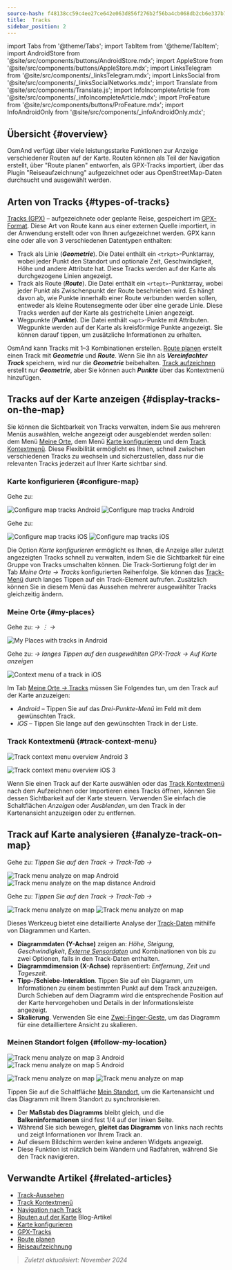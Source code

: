 ```yaml
---
source-hash: f48138cc59c4ee27ce642e063d856f276b2f56ba4cb068db2cb6e337b797c4c1
title:  Tracks
sidebar_position: 2
---
```

import Tabs from '@theme/Tabs';
import TabItem from '@theme/TabItem';
import AndroidStore from '@site/src/components/buttons/AndroidStore.mdx';
import AppleStore from '@site/src/components/buttons/AppleStore.mdx';
import LinksTelegram from '@site/src/components/_linksTelegram.mdx';
import LinksSocial from '@site/src/components/_linksSocialNetworks.mdx';
import Translate from '@site/src/components/Translate.js';
import InfoIncompleteArticle from '@site/src/components/_infoIncompleteArticle.mdx';
import ProFeature from '@site/src/components/buttons/ProFeature.mdx';
import InfoAndroidOnly from '@site/src/components/_infoAndroidOnly.mdx';



## Übersicht {#overview}

OsmAnd verfügt über viele leistungsstarke Funktionen zur Anzeige verschiedener Routen auf der Karte. Routen können als Teil der Navigation erstellt, über "Route planen" entworfen, als GPX-Tracks importiert, über das Plugin "Reiseaufzeichnung" aufgezeichnet oder aus OpenStreetMap-Daten durchsucht und ausgewählt werden.


## Arten von Tracks {#types-of-tracks}

[Tracks (GPX)](#display-tracks-on-the-map) – aufgezeichnete oder geplante Reise, gespeichert im [GPX-Format](https://en.wikipedia.org/wiki/GPS_Exchange_Format). Diese Art von Route kann aus einer externen Quelle importiert, in der Anwendung erstellt oder von Ihnen aufgezeichnet werden. GPX kann eine oder alle von 3 verschiedenen Datentypen enthalten:

- Track als Linie (***Geometrie***). Die Datei enthält ein ```<trkpt>```-Punktarray, wobei jeder Punkt den Standort und optionale Zeit, Geschwindigkeit, Höhe und andere Attribute hat. Diese Tracks werden auf der Karte als durchgezogene Linien angezeigt.
- Track als Route (***Route***). Die Datei enthält ein ```<rtept>```-Punktarray, wobei jeder Punkt als Zwischenpunkt der Route beschrieben wird. Es hängt davon ab, wie Punkte innerhalb einer Route verbunden werden sollen, entweder als kleine Routensegmente oder über eine gerade Linie. Diese Tracks werden auf der Karte als gestrichelte Linien angezeigt.
- Wegpunkte (***Punkte***). Die Datei enthält ```<wpt>```-Punkte mit Attributen. Wegpunkte werden auf der Karte als kreisförmige Punkte angezeigt. Sie können darauf tippen, um zusätzliche Informationen zu erhalten.

OsmAnd kann Tracks mit 1–3 Kombinationen erstellen. [Route planen](../../plan-route/create-route.md) erstellt einen Track mit ***Geometrie*** und ***Route***. Wenn Sie ihn als ***Vereinfachter Track*** speichern, wird nur die ***Geometrie*** beibehalten. [Track aufzeichnen](../../plugins/trip-recording.md#new-track-recording) erstellt nur ***Geometrie***, aber Sie können auch ***Punkte*** über das Kontextmenü hinzufügen.


## Tracks auf der Karte anzeigen {#display-tracks-on-the-map}

Sie können die Sichtbarkeit von Tracks verwalten, indem Sie aus mehreren Menüs auswählen, welche angezeigt oder ausgeblendet werden sollen: dem Menü [Meine Orte](#my-places), dem Menü [Karte konfigurieren](#configure-map) und dem [Track Kontextmenü](#track-context-menu). Diese Flexibilität ermöglicht es Ihnen, schnell zwischen verschiedenen Tracks zu wechseln und sicherzustellen, dass nur die relevanten Tracks jederzeit auf Ihrer Karte sichtbar sind.

### Karte konfigurieren {#configure-map}

<Tabs groupId="operating-systems">

<TabItem value="android" label="Android">

Gehe zu: *<Translate android="true" ids="shared_string_menu,configure_map,shared_string_show,show_gpx"/>*

![Configure map tracks Android](@site/static/img/map/tracks_and_routes/tracks_and_routes_display_1_andr.png)   ![Configure map tracks Android](@site/static/img/map/tracks_and_routes/tracks_and_routes_display_andr.png)  

</TabItem>

<TabItem value="ios" label="iOS">

Gehe zu: *<Translate ios="true" ids="shared_string_menu,configure_map,shared_string_gpx_tracks"/>*

![Configure map tracks iOS](@site/static/img/personal/tracks/follow_track_1_ios.png)  ![Configure map tracks iOS](@site/static/img/personal/tracks/configure_map_track_menu_ios.png)

</TabItem>

</Tabs>

Die Option *Karte konfigurieren* ermöglicht es Ihnen, die Anzeige aller zuletzt angezeigten Tracks schnell zu verwalten, indem Sie die Sichtbarkeit für eine Gruppe von Tracks umschalten können. Die Track-Sortierung folgt der im Tab *Meine Orte → Tracks* konfigurierten Reihenfolge. Sie können das [Track-Menü](../../personal/tracks/manage-tracks.md#track-menu) durch langes Tippen auf ein Track-Element aufrufen. Zusätzlich können Sie in diesem Menü das Aussehen mehrerer ausgewählter Tracks gleichzeitig ändern.

### Meine Orte {#my-places}

<Tabs groupId="operating-systems">

<TabItem value="android" label="Android">

Gehe zu: *<Translate android="true" ids="shared_string_menu,shared_string_my_places,shared_string_gpx_files"/> → &#8942; → <Translate android="true" ids="shared_string_show_on_map"/>*

![My Places with tracks in Android](@site/static/img/personal/tracks/one_track_menu_andr.png)

</TabItem>

<TabItem value="ios" label="iOS">

Gehe zu: *<Translate ios="true" ids="shared_string_menu,shared_string_my_places,shared_string_gpx_tracks"/> → langes Tippen auf den ausgewählten GPX-Track → Auf Karte anzeigen*

![Context menu of a track in iOS](@site/static/img/personal/tracks/one_track_menu_ios.png)

</TabItem>

</Tabs>

Im Tab [Meine Orte *→* Tracks](../../personal/tracks/manage-tracks.md#manage-tracks) müssen Sie Folgendes tun, um den Track auf der Karte anzuzeigen:

- *Android* – Tippen Sie auf das *Drei-Punkte-Menü* im Feld mit dem gewünschten Track.
- *iOS* – Tippen Sie lange auf den gewünschten Track in der Liste.


### Track Kontextmenü {#track-context-menu}

<Tabs groupId="operating-systems">

<TabItem value="android" label="Android">

![Track context menu overview Android 3](@site/static/img/personal/tracks/track_context_overview_andr_3.png)

</TabItem>

<TabItem value="ios" label="iOS">

![Track context menu overview iOS 3](@site/static/img/personal/tracks/track_context_overview_ios_3.png)

</TabItem>

</Tabs>

Wenn Sie einen Track auf der Karte auswählen oder das [Track Kontextmenü](./track-context-menu.md) nach dem Aufzeichnen oder Importieren eines Tracks öffnen, können Sie dessen Sichtbarkeit auf der Karte steuern. Verwenden Sie einfach die Schaltflächen *Anzeigen* oder *Ausblenden*, um den Track in der Kartenansicht anzuzeigen oder zu entfernen.


## Track auf Karte analysieren {#analyze-track-on-map}

<Tabs groupId="operating-systems">

<TabItem value="android" label="Android">

Gehe zu: *Tippen Sie auf den Track → Track-Tab → <Translate android="true" ids="analyze_on_map"/>*  

![Track menu analyze on map Android](@site/static/img/personal/tracks/analyze_track_on_map_andr.png)    ![Track menu analyze on the map distance Android](@site/static/img/personal/tracks/analyze_track_on_map_distance_andr.png)

</TabItem>

<TabItem value="ios" label="iOS">

Gehe zu: *Tippen Sie auf den Track → Track-Tab → <Translate ios="true" ids="analyze_on_map"/>*  

![Track menu analyze on map](@site/static/img/personal/tracks/track_analyze_ios.png)  ![Track menu analyze on map ](@site/static/img/personal/tracks/track_analyze_on_map_ios.png)

</TabItem>

</Tabs>

Dieses Werkzeug bietet eine detaillierte Analyse der [Track-Daten](../../map/tracks/track-context-menu.md#options) mithilfe von Diagrammen und Karten.

- **Diagrammdaten (Y-Achse)** zeigen an: *Höhe*, *Steigung*, *Geschwindigkeit*, [*Externe Sensordaten*](../../plugins/external-sensors.md) und Kombinationen von bis zu zwei Optionen, falls in den Track-Daten enthalten.
- **Diagrammdimension (X-Achse)** repräsentiert: *Entfernung*, *Zeit* und *Tageszeit*.
- **Tipp-/Schiebe-Interaktion**. Tippen Sie auf ein Diagramm, um Informationen zu einem bestimmten Punkt auf dem Track anzuzeigen. Durch Schieben auf dem Diagramm wird die entsprechende Position auf der Karte hervorgehoben und Details in der Informationsleiste angezeigt.
- **Skalierung**. Verwenden Sie eine [Zwei-Finger-Geste](../../map/interact-with-map.md#gestures), um das Diagramm für eine detailliertere Ansicht zu skalieren.


### Meinen Standort folgen {#follow-my-location}

<Tabs groupId="operating-systems">

<TabItem value="android" label="Android">

![Track menu analyze on map 3 Android](@site/static/img/personal/tracks/track_analyze_on_map_3_android.png) ![Track menu analyze on map 5 Android](@site/static/img/personal/tracks/track_analyze_on_map_5_android.png)

</TabItem>

<TabItem value="ios" label="iOS">

![Track menu analyze on map](@site/static/img/personal/tracks/track_follow_my_location_3_ios.png)  ![Track menu analyze on map ](@site/static/img/personal/tracks/track_follow_my_location_4_ios.png)

</TabItem>

</Tabs>

Tippen Sie auf die Schaltfläche [Mein Standort](../../map/interact-with-map.md#my-location-and-zoom), um die Kartenansicht und das Diagramm mit Ihrem Standort zu synchronisieren.

- Der **Maßstab des Diagramms** bleibt gleich, und die **Balkeninformationen** sind fest 1/4 auf der linken Seite.
- Während Sie sich bewegen, **gleitet das Diagramm** von links nach rechts und zeigt Informationen vor Ihrem Track an.
- Auf diesem Bildschirm werden keine anderen Widgets angezeigt.
- Diese Funktion ist nützlich beim Wandern und Radfahren, während Sie den Track navigieren.  


## Verwandte Artikel {#related-articles}

- [Track-Aussehen](./appearance.md)
- [Track Kontextmenü](./track-context-menu.md)
- [Navigation nach Track](../../navigation/setup/gpx-navigation.md)
- [Routen auf der Karte](https://docs.osmand.net/blog/routes) Blog-Artikel
- [Karte konfigurieren](../../map/configure-map-menu.md)  
- [GPX-Tracks](../../personal/tracks/index.md)  
- [Route planen](../../plan-route/index.md)  
- [Reiseaufzeichnung](../../plugins/trip-recording.md)

> *Zuletzt aktualisiert: November 2024*